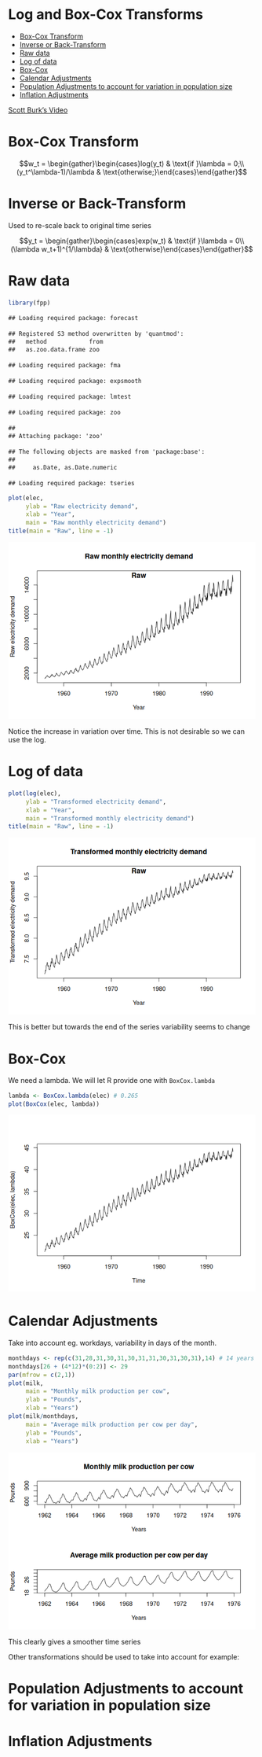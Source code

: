 Log and Box-Cox Transforms
================

- <a href="#box-cox-transform" id="toc-box-cox-transform">Box-Cox
  Transform</a>
- <a href="#inverse-or-back-transform"
  id="toc-inverse-or-back-transform">Inverse or Back-Transform</a>
- <a href="#raw-data" id="toc-raw-data">Raw data</a>
- <a href="#log-of-data" id="toc-log-of-data">Log of data</a>
- <a href="#box-cox" id="toc-box-cox">Box-Cox</a>
- <a href="#calendar-adjustments" id="toc-calendar-adjustments">Calendar
  Adjustments</a>
- <a
  href="#population-adjustments-to-account-for-variation-in-population-size"
  id="toc-population-adjustments-to-account-for-variation-in-population-size">Population
  Adjustments to account for variation in population size</a>
- <a href="#inflation-adjustments"
  id="toc-inflation-adjustments">Inflation Adjustments</a>

[Scott Burk’s
Video](https://www.youtube.com/watch?v=HzjolWoxjPI&list=PLX-TyAzMwGs-I3i5uiCin37VFMSy4c50F&index=4)

# Box-Cox Transform

$$w_t = \begin{gather}\begin{cases}log(y_t) & \text{if  }\lambda = 0;\\ (y_t^\lambda-1)/\lambda & \text{otherwise;}\end{cases}\end{gather}$$

# Inverse or Back-Transform

Used to re-scale back to original time series

$$y_t = \begin{gather}\begin{cases}exp(w_t) & \text{if  }\lambda = 0\\(\lambda w_t+1)^{1/\lambda} & \text{otherwise}\end{cases}\end{gather}$$

# Raw data

``` r
library(fpp)
```

    ## Loading required package: forecast

    ## Registered S3 method overwritten by 'quantmod':
    ##   method            from
    ##   as.zoo.data.frame zoo

    ## Loading required package: fma

    ## Loading required package: expsmooth

    ## Loading required package: lmtest

    ## Loading required package: zoo

    ## 
    ## Attaching package: 'zoo'

    ## The following objects are masked from 'package:base':
    ## 
    ##     as.Date, as.Date.numeric

    ## Loading required package: tseries

``` r
plot(elec,
     ylab = "Raw electricity demand",
     xlab = "Year",
     main = "Raw monthly electricity demand")
title(main = "Raw", line = -1)
```

![](04Transformations_files/figure-gfm/unnamed-chunk-1-1.png)<!-- -->

Notice the increase in variation over time. This is not desirable so we
can use the log.

# Log of data

``` r
plot(log(elec),
     ylab = "Transformed electricity demand",
     xlab = "Year",
     main = "Transformed monthly electricity demand")
title(main = "Raw", line = -1)
```

![](04Transformations_files/figure-gfm/unnamed-chunk-2-1.png)<!-- -->

This is better but towards the end of the series variability seems to
change

# Box-Cox

We need a lambda. We will let R provide one with `BoxCox.lambda`

``` r
lambda <- BoxCox.lambda(elec) # 0.265
plot(BoxCox(elec, lambda))
```

![](04Transformations_files/figure-gfm/unnamed-chunk-3-1.png)<!-- -->

# Calendar Adjustments

Take into account eg. workdays, variability in days of the month.

``` r
monthdays <- rep(c(31,28,31,30,31,30,31,31,30,31,30,31),14) # 14 years of data
monthdays[26 + (4*12)*(0:2)] <- 29
par(mfrow = c(2,1))
plot(milk,
     main = "Monthly milk production per cow",
     ylab = "Pounds",
     xlab = "Years")
plot(milk/monthdays,
     main = "Average milk production per cow per day",
     ylab = "Pounds",
     xlab = "Years")
```

![](04Transformations_files/figure-gfm/unnamed-chunk-4-1.png)<!-- -->

This clearly gives a smoother time series

Other transformations should be used to take into account for example:

# Population Adjustments to account for variation in population size

# Inflation Adjustments
